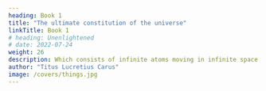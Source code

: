 ```yaml
---
heading: Book 1
title: "The ultimate constitution of the universe"
linkTitle: Book 1
# heading: Unenlightened
# date: 2022-07-24
weight: 26
description: Which consists of infinite atoms moving in infinite space
author: "Titus Lucretius Carus"
image: /covers/things.jpg
---
```





